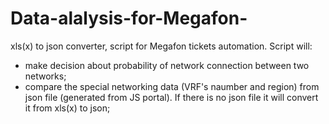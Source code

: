 # Data-alalysis-for-Megafon-
xls(x) to json converter, script for Megafon tickets automation. 
Script will: 
- make decision about probability of network connection between two networks;
- compare the special networking data (VRF's naumber and region) from json file (generated from JS portal). If there is no json file it will convert it from xls(x) to json;
